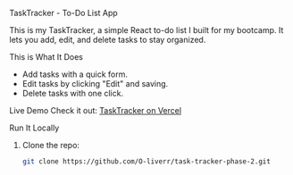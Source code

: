 TaskTracker - To-Do List App

This is my TaskTracker, a simple React to-do list I built for my bootcamp. It lets you add, edit, and delete tasks to stay organized.

This is What It Does
- Add tasks with a quick form.
- Edit tasks by clicking "Edit" and saving.
- Delete tasks with one click.

Live Demo
Check it out: [TaskTracker on Vercel](https://task-tracker-phase-2.vercel.app/)

Run It Locally
1. Clone the repo:
   ```bash
   git clone https://github.com/O-liverr/task-tracker-phase-2.git